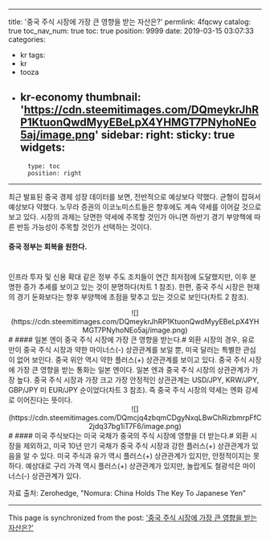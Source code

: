 
---
title: '중국 주식 시장에 가장 큰 영향을 받는 자산은?'
permlink: 4fqcwy
catalog: true
toc_nav_num: true
toc: true
position: 9999
date: 2019-03-15 03:07:33
categories:
- kr
tags:
- kr
- tooza
- kr-economy
thumbnail: 'https://cdn.steemitimages.com/DQmeykrJhRP1KtuonQwdMyyEBeLpX4YHMGT7PNyhoNEo5aj/image.png'
sidebar:
    right:
        sticky: true
widgets:
    -
        type: toc
        position: right
---


최근 발표된 중국 경제 성장 데이터를 보면, 전반적으로 예상보다 약했다. 균형이 잡혀서 예상보다 약했다. 노무라 증권의 이코노미스트들은 향후에도 계속 약세를 이어갈 것으로 보고 있다. 시장의 과제는 당면한 약세에 주목할 것인가 아니면 하반기 경기 부양책에 따른 반등 가능성이 주목할 것인가 선택하는 것이다.  

#### 중국 정부는 회복을 원한다.​
#
인프라 투자 및 신용 확대 같은 정부 주도 조치들이 연간 최저점에 도달했지만, 이후 분명한 증가 추세를 보이고 있는 것이 분명하다(차트 1 참조). 한편, 중국 주식 시장은 현재의 경기 둔화보다는 향후 부양책에 초점을 맞추고 있는 것으로 보인다(차트 2 참조).

<center>
![](https://cdn.steemitimages.com/DQmeykrJhRP1KtuonQwdMyyEBeLpX4YHMGT7PNyhoNEo5aj/image.png)
</center>
#
#### 일본 엔이 중국 주식 시장에 가장 큰 영향을 받는다.​
#
외환 시장의 경우, 유로 만이 중국 주식 시장과 약한 마이너스(-) 상관관계를 보일 뿐, 미국 달러는 특별한 관심이 없어 보인다. 중국 위안 역시 약한 플러스(+) 상관관계를 보이고 있다. 중국 주식 시장에 가장 큰 영향을 받는 통화는 일본 엔이다. 일본 엔과 중국 주식 시장의 상관관계가 가장 높다. 중국 주식 시장과 가장 크고 가장 안정적인 상관관계는 USD/JPY, KRW/JPY, GBP/JPY 미 EUR/JPY 순이었다(차트 3 참조). 즉 중국 주식 시장의 약세는 엔화 강세로 이어진다는 뜻이다.

<center>
![](https://cdn.steemitimages.com/DQmcjq4zbqmCDgyNxqLBwChRizbmrpFfC2jdq37bg1iT7F6/image.png)
</center>
#
#### 미국 주식보다는 미국 국채가 중국의 주식 시장에 영향을 더 받는다.​
#
외환 시장을 제외하고, 미국 10년 만기 국채가 중국 주식 시장과 강한 플러스(+) 상관관계가 있음을 알 수 있다. 미국 주식과 유가 역시 플러스(+) 상관관계가 있지만, 안정적이지는 못하다. 예상대로 구리 가격 역시 플러스(+) 상관관계가 있지만, 놀랍게도 철광석은 마이너스(-) 상관관계가 있다.  

자료 출처: Zerohedge, "Nomura: China Holds The Key To Japanese Yen"

- - -

This page is synchronized from the post: ['중국 주식 시장에 가장 큰 영향을 받는 자산은?'](https://steemit.com/@pius.pius/4fqcwy)
